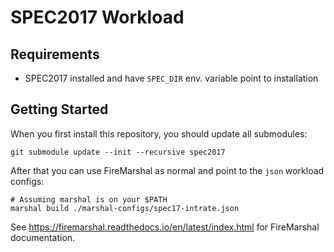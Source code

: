 SPEC2017 Workload
=================

Requirements
------------

- SPEC2017 installed and have `SPEC_DIR` env. variable point to installation

Getting Started
---------------

When you first install this repository, you should update all submodules:

    git submodule update --init --recursive spec2017

After that you can use FireMarshal as normal and point to the `json` workload configs:

    # Assuming marshal is on your $PATH
    marshal build ./marshal-configs/spec17-intrate.json


See https://firemarshal.readthedocs.io/en/latest/index.html for FireMarshal
documentation.

